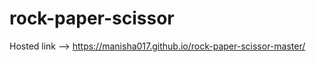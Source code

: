 # rock-paper-scissor                                      

Hosted link --> https://manisha017.github.io/rock-paper-scissor-master/
                           
